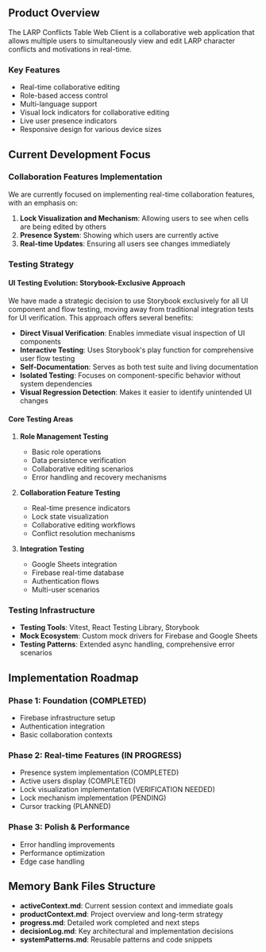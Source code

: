 ## Product Overview

The LARP Conflicts Table Web Client is a collaborative web application that allows multiple users to simultaneously view and edit LARP character conflicts and motivations in real-time.

### Key Features

- Real-time collaborative editing
- Role-based access control
- Multi-language support
- Visual lock indicators for collaborative editing
- Live user presence indicators
- Responsive design for various device sizes

## Current Development Focus

### Collaboration Features Implementation

We are currently focused on implementing real-time collaboration features, with an emphasis on:

1. **Lock Visualization and Mechanism**: Allowing users to see when cells are being edited by others
2. **Presence System**: Showing which users are currently active
3. **Real-time Updates**: Ensuring all users see changes immediately

### Testing Strategy

#### UI Testing Evolution: Storybook-Exclusive Approach

We have made a strategic decision to use Storybook exclusively for all UI component and flow testing, moving away from traditional integration tests for UI verification. This approach offers several benefits:

- **Direct Visual Verification**: Enables immediate visual inspection of UI components
- **Interactive Testing**: Uses Storybook's play function for comprehensive user flow testing
- **Self-Documentation**: Serves as both test suite and living documentation
- **Isolated Testing**: Focuses on component-specific behavior without system dependencies
- **Visual Regression Detection**: Makes it easier to identify unintended UI changes

#### Core Testing Areas

1. **Role Management Testing**

   - Basic role operations
   - Data persistence verification
   - Collaborative editing scenarios
   - Error handling and recovery mechanisms

2. **Collaboration Feature Testing**

   - Real-time presence indicators
   - Lock state visualization
   - Collaborative editing workflows
   - Conflict resolution mechanisms

3. **Integration Testing**
   - Google Sheets integration
   - Firebase real-time database
   - Authentication flows
   - Multi-user scenarios

### Testing Infrastructure

- **Testing Tools**: Vitest, React Testing Library, Storybook
- **Mock Ecosystem**: Custom mock drivers for Firebase and Google Sheets
- **Testing Patterns**: Extended async handling, comprehensive error scenarios

## Implementation Roadmap

### Phase 1: Foundation (COMPLETED)

- Firebase infrastructure setup
- Authentication integration
- Basic collaboration contexts

### Phase 2: Real-time Features (IN PROGRESS)

- Presence system implementation (COMPLETED)
- Active users display (COMPLETED)
- Lock visualization implementation (VERIFICATION NEEDED)
- Lock mechanism implementation (PENDING)
- Cursor tracking (PLANNED)

### Phase 3: Polish & Performance

- Error handling improvements
- Performance optimization
- Edge case handling

## Memory Bank Files Structure

- **activeContext.md**: Current session context and immediate goals
- **productContext.md**: Project overview and long-term strategy
- **progress.md**: Detailed work completed and next steps
- **decisionLog.md**: Key architectural and implementation decisions
- **systemPatterns.md**: Reusable patterns and code snippets
